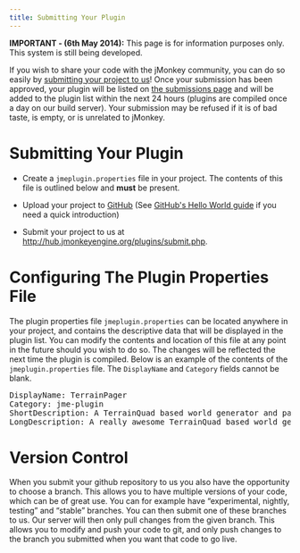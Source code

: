 ```yaml
---
title: Submitting Your Plugin
---
```

<p>
</p><p></p><div class="noteimportant"><strong>IMPORTANT - (6th May 2014):</strong>
This page is for information purposes only. This system is still being developed.
</div>


<p>
If you wish to share your code with the jMonkey community, you can do so easily by <a href="http://hub.jmonkeyengine.org/plugins/submit.php" class="urlextern" title="http://hub.jmonkeyengine.org/plugins/submit.php" rel="nofollow">submitting your project to us</a>! Once your submission has been approved, your plugin will be listed on <a href="http://hub.jmonkeyengine.org/plugins/submissions.php" class="urlextern" title="http://hub.jmonkeyengine.org/plugins/submissions.php" rel="nofollow">the submissions page</a> and will be added to the plugin list within the next 24 hours (plugins are compiled once a day on our build server). Your submission may be refused if it is of bad taste, is empty, or is unrelated to jMonkey.
</p>

<h1 class="sectionedit1" id="submitting_your_plugin">Submitting Your Plugin</h1>
<div class="level1">
<ul>
<li class="level1"><div class="li"> Create a <code>jmeplugin.properties</code> file in your project. The contents of this file is outlined below and <strong>must</strong> be present. </div>
</li>
</ul>
<ul>
<li class="level1"><div class="li"> Upload your project to <a href="http://github.com" class="urlextern" title="http://github.com" rel="nofollow">GitHub</a> (See <a href="https://guides.github.com/activities/hello-world/" class="urlextern" title="https://guides.github.com/activities/hello-world/" rel="nofollow">GitHub's Hello World guide</a> if you need a quick introduction)</div>
</li>
</ul>
<ul>
<li class="level1"><div class="li"> Submit your project to us at <a href="http://hub.jmonkeyengine.org/plugins/submit.php" class="urlextern" title="http://hub.jmonkeyengine.org/plugins/submit.php" rel="nofollow">http://hub.jmonkeyengine.org/plugins/submit.php</a>.</div>
</li>
</ul>

</div>
<!-- EDIT1 SECTION "Submitting Your Plugin" [664-1097] -->
<h1 class="sectionedit2" id="configuring_the_plugin_properties_file">Configuring The Plugin Properties File</h1>
<div class="level1">

<p>
The plugin properties file <code>jmeplugin.properties</code> can be located anywhere in your project, and contains the descriptive data that will be displayed in the plugin list. You can modify the contents and location of this file at any point in the future should you wish to do so. The changes will be reflected the next time the plugin is compiled. Below is an example of the contents of the <code>jmeplugin.properties</code> file. The <code>DisplayName</code> and <code>Category</code> fields cannot be blank.
</p>
<pre class="code">DisplayName: TerrainPager
Category: jme-plugin
ShortDescription: A TerrainQuad based world generator and pager.
LongDescription: A really awesome TerrainQuad based world generator.</pre>

</div>
<!-- EDIT2 SECTION "Configuring The Plugin Properties File" [1098-1829] -->
<h1 class="sectionedit3" id="version_control">Version Control</h1>
<div class="level1">

<p>
When you submit your github repository to us you also have the opportunity to choose a branch. This allows you to have multiple versions of your code, which can be of great use. You can for example have “experimental, nightly, testing” and “stable” branches. You can then submit one of these branches to us. Our server will then only pull changes from the given branch. This allows you to modify and push your code to git, and only push changes to the branch you submitted when you want that code to go live.
</p>

</div>
<!-- EDIT3 SECTION "Version Control" [1830-] -->
